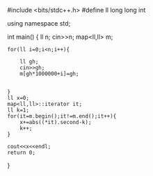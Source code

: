 #include <bits/stdc++.h>
#define ll long long int

using namespace std;

int main() {
	ll n;
	cin>>n;
	map<ll,ll> m;
	
	for(ll i=0;i<n;i++){
		
		ll gh;
		cin>>gh;
		m[gh*1000000+i]=gh;
		
		
	}
	ll x=0;
	map<ll,ll>::iterator it;
	ll k=1;
	for(it=m.begin();it!=m.end();it++){
		x+=abs((*it).second-k);
		k++;
	}
	
	cout<<x<<endl;
	return 0;
}
